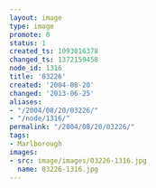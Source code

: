 ```yaml
---
layout: image
type: image
promote: 0
status: 1
created_ts: 1093016378
changed_ts: 1372159458
node_id: 1316
title: '03226'
created: '2004-08-20'
changed: '2013-06-25'
aliases:
- "/2004/08/20/03226/"
- "/node/1316/"
permalink: "/2004/08/20/03226/"
tags:
- Marlborough
images:
- src: image/images/03226-1316.jpg
  name: 03226-1316.jpg
---
```


